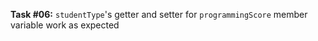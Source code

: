 **Task #06:** `studentType`'s getter and setter for `programmingScore` member variable work as expected
